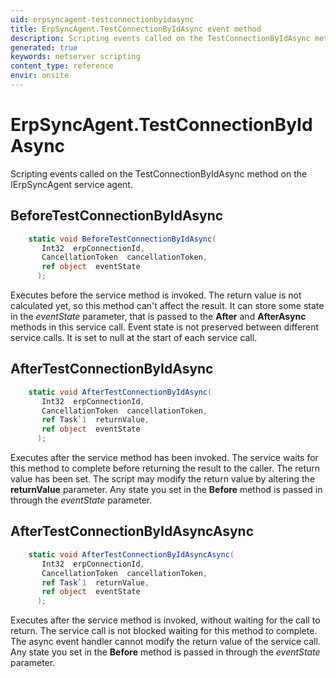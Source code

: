 ```yaml
---
uid: erpsyncagent-testconnectionbyidasync
title: ErpSyncAgent.TestConnectionByIdAsync event method
description: Scripting events called on the TestConnectionByIdAsync method on the ErpSyncAgent service agent.
generated: true
keywords: netserver scripting
content_type: reference
envir: onsite
---
```

# ErpSyncAgent.TestConnectionByIdAsync

Scripting events called on the <see cref='M:IErpSyncAgent.TestConnectionByIdAsync'>TestConnectionByIdAsync</see> method on the <see cref='IErpSyncAgent'>IErpSyncAgent</see>  service agent.

## BeforeTestConnectionByIdAsync
```cs
    static void BeforeTestConnectionByIdAsync(
       Int32  erpConnectionId,
       CancellationToken  cancellationToken,
       ref object  eventState
      );
```
Executes before the service method is invoked.
The return value is not calculated yet, so this method can't affect the result.
It can store some state in the *eventState* parameter, that is passed to the **After** and **AfterAsync** methods in this service call.
Event state is not preserved between different service calls. It is set to null at the start of each service call.
## AfterTestConnectionByIdAsync
```cs
    static void AfterTestConnectionByIdAsync(
       Int32  erpConnectionId,
       CancellationToken  cancellationToken,
       ref Task`1  returnValue,
       ref object  eventState
      );
```
Executes after the service method has been invoked. The service waits for this method to complete before returning the result to the caller.
The return value has been set. The script may modify the return value by altering the **returnValue** parameter.
Any state you set in the **Before** method is passed in through the *eventState* parameter.
## AfterTestConnectionByIdAsyncAsync
```cs
    static void AfterTestConnectionByIdAsyncAsync(
       Int32  erpConnectionId,
       CancellationToken  cancellationToken,
       ref Task`1  returnValue,
       ref object  eventState
      );
```
Executes after the service method is invoked, without waiting for the call to return.
The service call is not blocked waiting for this method to complete.
The async event handler cannot modify the return value of the service call.
Any state you set in the **Before** method is passed in through the *eventState* parameter.

